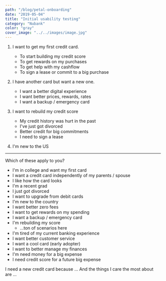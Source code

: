 ```yaml
---
path: "/blog/petal-onboarding"
date: "2019-05-04"
title: "Initial usability testing"
category: "Nubank"
color: "gray"
cover_image: "../../images/image.jpg"
---
```


1. I want to get my first credit card.
	- To start building my credit score
	- To get rewards on my purchases
	- To get help with my cashflow
	- To sign a lease or commit to a big purchase

2. I have another card but want a new one.
	- I want a better digital experience
	- I want better prices, rewards, rates
	- I want a backup / emergency card

3. I want to rebuild my credit score
	- My credit history was hurt in the past
	- I've just got divorced
	- Better credit for big commitments
	- I need to sign a lease

4. I'm new to the US



----

Which of these apply to you?

- I'm in college and want my first card
- I want a credit card independently of my parents / spouse
- I like how the card looks
- I'm a recent grad
- I just got divorced
- I want to upgrade from debit cards
- I'm new to the country
- I want better zero fees
- I want to get rewards on my spending
- I want a backup / emergency card
- I'm rebuilding my score
	- ...ton of scenarios here
- I'm tired of my current banking experience
- I want better customer service
- I want a cool card (early adopter)
- I want to better manage my finances
- I'm need money for a big expense
- I need credit score for a future big expense



I need a new credit card because
...
And the things I care the most about are
...